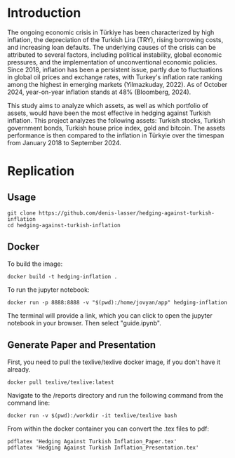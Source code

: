 # Introduction

The ongoing economic crisis in Türkiye has been characterized by high inflation, the depreciation of the Turkish Lira (TRY), rising borrowing costs, and increasing loan defaults. The underlying causes of the crisis can be attributed to several factors, including political instability, global economic pressures, and the implementation of unconventional economic policies. Since 2018, inflation has been a persistent issue, partly due to fluctuations in global oil prices and exchange rates, with Turkey's inflation rate ranking among the highest in emerging markets (Yilmazkuday, 2022). As of October 2024, year-on-year inflation stands at 48% (Bloomberg, 2024).

This study aims to analyze which assets, as well as which portfolio of assets, would have been the most effective in hedging against Turkish inflation. This project analyzes the following assets: Turkish stocks, Turkish government bonds, Turkish house price index, gold and bitcoin. The assets performance is then compared to the inflation in Türkyie over the timespan from January 2018 to September 2024.

# Replication

## Usage

    git clone https://github.com/denis-lasser/hedging-against-turkish-inflation
    cd hedging-against-turkish-inflation

## Docker

To build the image:

    docker build -t hedging-inflation .

To run the jupyter notebook:

    docker run -p 8888:8888 -v "$(pwd):/home/jovyan/app" hedging-inflation

The terminal will provide a link, which you can click to open the jupyter notebook in your browser. Then select "guide.ipynb".

## Generate Paper and Presentation

First, you need to pull the texlive/texlive docker image, if you don't have it already.

    docker pull texlive/texlive:latest

Navigate to the /reports directory and run the following command from the command line:

    docker run -v $(pwd):/workdir -it texlive/texlive bash

From within the  docker container you can convert the .tex files to pdf:

    pdflatex 'Hedging Against Turkish Inflation_Paper.tex'
    pdflatex 'Hedging Against Turkish Inflation_Presentation.tex'